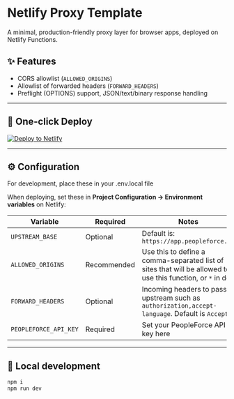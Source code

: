 # Netlify Proxy Template

A minimal, production-friendly proxy layer for browser apps, deployed on Netlify Functions.

## ✨ Features

- CORS allowlist (`ALLOWED_ORIGINS`)
- Allowlist of forwarded headers (`FORWARD_HEADERS`)
- Preflight (OPTIONS) support, JSON/text/binary response handling


---

## 🚀 One-click Deploy

[![Deploy to Netlify](https://www.netlify.com/img/deploy/button.svg)](https://app.netlify.com/start/deploy?repository=https://github.com/simoncurd/my-netlify-proxy)


---

## ⚙️ Configuration

For development, place these in your .env.local file 

When deploying, set these in **Project Configuration → Environment variables** on Netlify:

| Variable | Required | Notes |
|---|---|---|
| `UPSTREAM_BASE` | Optional | Default is: `https://app.peopleforce.io`  |
| `ALLOWED_ORIGINS` | Recommended | Use this to define a comma-separated list of sites that will be allowed to use this function, or `*` in dev |
| `FORWARD_HEADERS` | Optional |  Incoming headers to pass upstream  such as `authorization,accept-language`. Default is `Accept` |
| `PEOPLEFORCE_API_KEY` | Required | Set your PeopleForce API key here |


---

## 🧪 Local development

```bash
npm i
npm run dev
